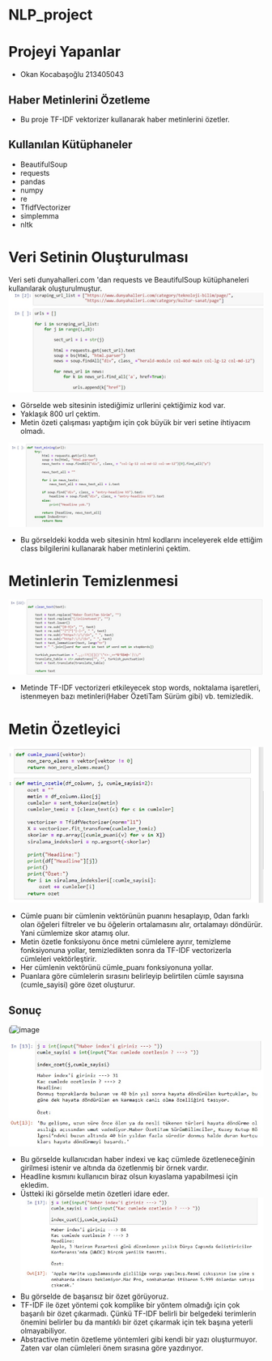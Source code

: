 # NLP_project
# Projeyi Yapanlar
- Okan Kocabaşoğlu  213405043
## Haber Metinlerini Özetleme
- Bu proje TF-IDF vektorizer kullanarak haber metinlerini özetler.
## Kullanılan Kütüphaneler
- BeautifulSoup
- requests
- pandas
- numpy
- re
- TfidfVectorizer
- simplemma
- nltk
# Veri Setinin Oluşturulması
Veri seti dunyahalleri.com 'dan requests ve BeautifulSoup kütüphaneleri kullanılarak oluşturulmuştur.
![](https://github.com/Okan27k/NLP_project/blob/main/jpgs/jpg1.jpg?raw=true)
- Görselde web sitesinin istediğimiz urllerini çektiğimiz kod var.
- Yaklaşık 800 url çektim.
- Metin özeti çalışması yaptığım için çok büyük bir veri setine ihtiyacım olmadı.
 
![](https://github.com/Okan27k/NLP_project/blob/main/jpgs/jpg2.jpg?raw=true)
- Bu görseldeki kodda web sitesinin html kodlarını inceleyerek elde ettiğim class bilgilerini kullanarak haber metinlerini çektim.


# Metinlerin Temizlenmesi

![](https://github.com/Okan27k/NLP_project/blob/main/jpgs/jpg3.jpg?raw=true)
- Metinde TF-IDF vectorizeri etkileyecek stop words, noktalama işaretleri, istenmeyen bazı metinleri(Haber ÖzetiTam Sürüm gibi) vb. temizledik.
# Metin Özetleyici
![](https://github.com/Okan27k/NLP_project/blob/main/jpgs/jpg4.jpg?raw=true=)
- Cümle puanı bir cümlenin vektörünün puanını hesaplayıp, 0dan farklı olan öğeleri filtreler ve bu öğelerin ortalamasını alır, ortalamayı döndürür. Yani cümlemize skor atamış olur.
- Metin özetle fonksiyonu önce metni cümlelere ayırır, temizleme fonksiyonuna yollar, temizledikten sonra da TF-IDF vectorizerla cümleleri vektörleştirir.
- Her cümlenin vektörünü cümle_puanı fonksiyonuna yollar.
- Puanlara göre cümlelerin sırasını belirleyip belirtilen cümle sayısına (cumle_sayisi) göre özet oluşturur.

## Sonuç
(![image](https://github.com/Okan27k/NLP_project/assets/116784940/f3e3968f-d285-4d19-bf11-08e084272a90)

![](https://github.com/Okan27k/NLP_project/blob/main/jpgs/jpg6.jpg?raw=true)
- Bu görselde kullanıcıdan haber indexi ve kaç cümlede özetleneceğinin girilmesi istenir ve altında da özetlenmiş bir örnek vardır.
- Headline kısmını kullanıcın biraz olsun kıyaslama yapabilmesi için ekledim.
- Üstteki iki görselde metin özetleri idare eder.
![](https://github.com/Okan27k/NLP_project/blob/main/jpgs/jpg7.jpg?raw=true)
- Bu görselde de başarısız bir özet görüyoruz.
- TF-IDF ile özet yöntemi çok komplike bir yöntem olmadığı için çok başarılı bir özet çıkarmadı. Çünkü TF-IDF belirli bir belgedeki terimlerin önemini belirler bu da mantıklı bir özet çıkarmak için tek başına yeterli olmayabiliyor.
- Abstractive metin özetleme yöntemleri gibi kendi bir yazı oluşturmuyor. Zaten var olan cümleleri önem sırasına göre yazdırıyor.

